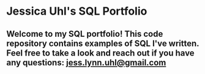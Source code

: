 # Jessica Uhl's SQL Portfolio

## Welcome to my SQL portfolio! This code repository contains examples of SQL I've written. Feel free to take a look and reach out if you have any questions: jess.lynn.uhl@gmail.com
